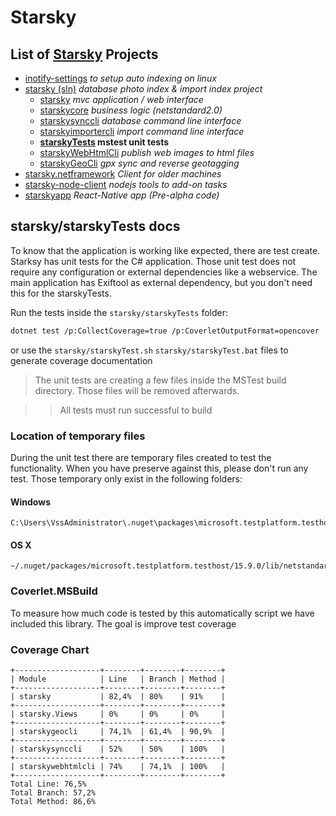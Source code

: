 # Starsky
## List of [Starsky](../../readme.md) Projects
 * [inotify-settings](../../inotify-settings/readme.md) _to setup auto indexing on linux_
 * [starsky (sln)](../../starsky/readme.md) _database photo index & import index project_
    * [starsky](../../starsky/starsky/readme.md)  _mvc application / web interface_
    * [starskycore](../../starsky/starskycore/readme.md) _business logic (netstandard2.0)_
    * [starskysynccli](../../starsky/starskysynccli/readme.md)  _database command line interface_
    * [starskyimportercli](../../starsky/starskyimportercli/readme.md)  _import command line interface_
    * __[starskyTests](../../starsky/starskyTests/readme.md)  mstest unit tests__
    * [starskyWebHtmlCli](../../starsky/starskywebhtmlcli/readme.md)  _publish web images to html files_
    * [starskyGeoCli](../../starsky/starskygeocli/readme.md)  _gpx sync and reverse geotagging_
 * [starsky.netframework](../../starsky.netframework/readme.md) _Client for older machines_
 * [starsky-node-client](../../starsky-node-client/readme.md) _nodejs tools to add-on tasks_
 * [starskyapp](../../starskyapp/readme.md) _React-Native app (Pre-alpha code)_

## starsky/starskyTests docs

To know that the application is working like expected, there are test create.  Starksy has unit tests for the C# application.
Those unit test does not require any configuration or external dependencies like a webservice.
The main application has Exiftool as external dependency, but you don't need this for the starskyTests.

Run the tests inside the `starsky/starskyTests` folder:
```sh
dotnet test /p:CollectCoverage=true /p:CoverletOutputFormat=opencover
```
or use the `starsky/starskyTest.sh` `starsky/starskyTest.bat` files to generate coverage documentation

> The unit tests are creating a few files inside the MSTest build directory. Those files will be removed afterwards.

>> All tests must run successful to build

### Location of temporary files

During the unit test there are temporary files created to test the functionality. When you have preserve against this, please don't run any test. Those temporary only exist in the following folders:

#### Windows
```
C:\Users\VssAdministrator\.nuget\packages\microsoft.testplatform.testhost\15.9.0\lib\netstandard1.5\
```

#### OS X
```
~/.nuget/packages/microsoft.testplatform.testhost/15.9.0/lib/netstandard1.5/
```

### Coverlet.MSBuild
To measure how much code is tested by this automatically script we have included this library.   The goal is improve test coverage

### Coverage Chart
```
+-------------------+--------+--------+--------+
| Module            | Line   | Branch | Method |
+-------------------+--------+--------+--------+
| starsky           | 82,4%  | 80%    | 91%    |
+-------------------+--------+--------+--------+
| starsky.Views     | 0%     | 0%     | 0%     |
+-------------------+--------+--------+--------+
| starskygeocli     | 74,1%  | 61,4%  | 90,9%  |
+-------------------+--------+--------+--------+
| starskysynccli    | 52%    | 50%    | 100%   |
+-------------------+--------+--------+--------+
| starskywebhtmlcli | 74%    | 74,1%  | 100%   |
+-------------------+--------+--------+--------+
Total Line: 76,5%
Total Branch: 57,2%
Total Method: 86,6%
```

